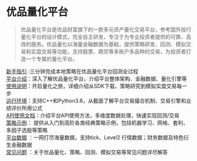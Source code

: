 # 优品量化平台

> <i class="fa fa-quote-left fa-3x pull-left fa-border"></i>
优品量化平台是优品财富旗下的一款多元资产量化交易平台，参考国外投行量化平台的设计模式，完全自主研发，专注于为专业投资者提供的可靠、高效的服务。优品量化以海量金融数据为基础，提供策略研发、回测、模拟交易和实盘交易等功能，支持股票、期货等多账户多品种的交易，为投资者打造一个专属的量化平台。

 <span style="font-size: 20px; color: Dodgerblue;"><i class="fa fa-map-signs "></i></span>         [新手指引](guide1.md#新手指引) :三分钟完成本地策略在优品量化平台回测全过程   
 <span style="font-size: 20px; color: Dodgerblue;"><i class="fa fa-book"></i></span>        [平台介绍](introduction2.md#平台介绍)：深入了解优品量化平台，介绍平台整体架构、金融数据、量化引擎等  
 <span style="font-size: 20px; color: Dodgerblue;"><i class="fa fa-pencil-square-o"></i></span>         [使用说明](operation3.md#使用说明)：开启量化之旅，详细介绍从SDK下载、策略研究到模拟实盘交易每一步  
 <span style="font-size: 20px; color: Dodgerblue;"><i class="fa fa-cogs "></i></span>         [运行环境](runtime4.md#运行环境)：支持C++和Python3.6，从截面了解平台交易撮合机制、交易引擎和业绩评价所用公式  
 <span style="font-size: 20px; color: Dodgerblue;"><i class="fa fa-object-ungroup "></i></span>       [API使用文档](api5.md#api使用文档)：介绍平台API使用方法，多维度数据处理，快速实现回测/交易  
 <span style="font-size: 20px; color: Dodgerblue;"><i class="fa fa-line-chart "></i></span>         [策略示例](starategy6.md#策略示例)： 提供从入门到高阶各类经典策略示例，包括机器学习、网格、套利、多因子选股等策略  
 <span style="font-size: 20px; color: Dodgerblue;"><i class="fa fa-database  "></i></span>         [平台数据](data7.md#平台数据) ：一网打尽海量数据，支持tick、Level2 行情数据；财务数据及特色衍生金融数据  
 <span style="font-size: 20px; color: Dodgerblue;"><i class="fa fa-question-circle"></i></span>       [常见问题](question8.md#常见问题) ：关于优品量化、策略、回测、模拟交易等常见问题详尽解答  





<link rel="stylesheet" href="path/to/font-awesome/css/font-awesome.min.css">

